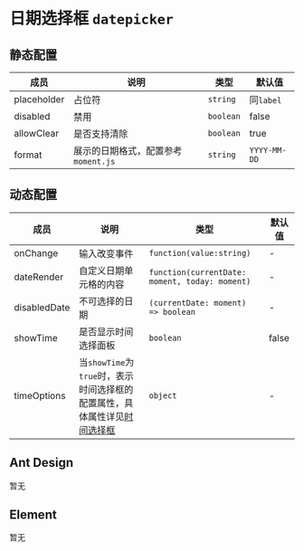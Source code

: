 # 日期选择框 `datepicker`

## 静态配置

| 成员 | 说明 | 类型 | 默认值 |
| --- | --- | --- | --- |
| placeholder | 占位符 | `string` | 同`label` |
| disabled | 禁用 | `boolean` | false |
| allowClear | 是否支持清除 | `boolean` | true |
| format | 展示的日期格式，配置参考 `moment.js` | `string` | `YYYY-MM-DD` |

## 动态配置

| 成员 | 说明 | 类型 | 默认值 |
| --- | --- | --- | --- |
| onChange | 输入改变事件 | `function(value:string)` | - |
| dateRender | 自定义日期单元格的内容 | `function(currentDate: moment, today: moment)` | - |
| disabledDate | 不可选择的日期 | `(currentDate: moment) => boolean` | - |
| showTime | 是否显示时间选择面板 | `boolean` | false |
| timeOptions | 当`showTime`为`true`时，表示时间选择框的配置属性，具体属性详见[时间选择框](form/timepicker.md) | `object` | - |

## Ant Design

暂无

## Element

暂无